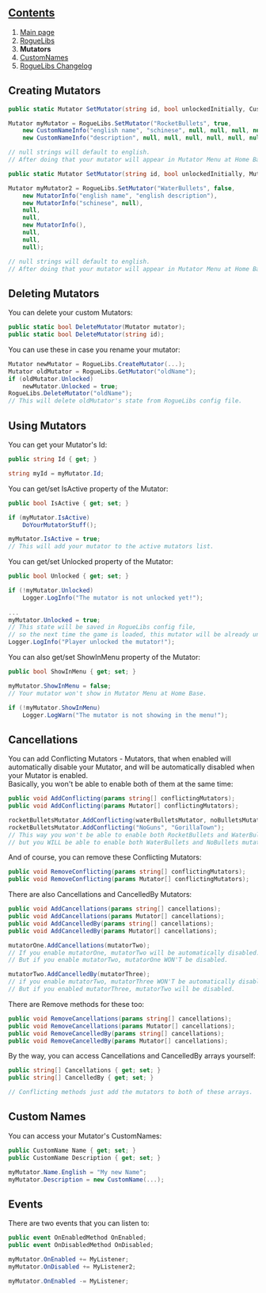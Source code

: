## [Contents](https://github.com/Abbysssal/RogueLibs) ##

1. [Main page](https://github.com/Abbysssal/RogueLibs/blob/master/README.md)
2. [RogueLibs](https://github.com/Abbysssal/RogueLibs/blob/master/RogueLibs.md)
3. **Mutators**
4. [CustomNames](https://github.com/Abbysssal/RogueLibs/blob/master/CustomNames.md)
5. [RogueLibs Changelog](https://github.com/Abbysssal/RogueLibs/blob/master/Changelog.md)

## Creating Mutators ##
```cs
public static Mutator SetMutator(string id, bool unlockedInitially, CustomNameInfo name, CustomNameInfo description);
```
```cs
Mutator myMutator = RogueLibs.SetMutator("RocketBullets", true,
    new CustomNameInfo("english name", "schinese", null, null, null, null, null, null),
	new CustomNameInfo("description", null, null, null, null, null, null, null));

// null strings will default to english.
// After doing that your mutator will appear in Mutator Menu at Home Base.
```
```cs
public static Mutator SetMutator(string id, bool unlockedInitially, MutatorInfo english, MutatorInfo schinese = null, MutatorInfo german = null, MutatorInfo spanish = null, MutatorInfo brazilian = null, MutatorInfo russian = null, MutatorInfo french = null, MutatorInfo koreana = null);
```
```cs
Mutator myMutator2 = RogueLibs.SetMutator("WaterBullets", false,
    new MutatorInfo("english name", "english description"),
	new MutatorInfo("schinese", null),
	null,
	null,
	new MutatorInfo(),
	null,
	null,
	null);

// null strings will default to english.
// After doing that your mutator will appear in Mutator Menu at Home Base.
```
## Deleting Mutators ##
You can delete your custom Mutators:
```cs
public static bool DeleteMutator(Mutator mutator);
public static bool DeleteMutator(string id);
```
You can use these in case you rename your mutator:
```cs
Mutator newMutator = RogueLibs.CreateMutator(...);
Mutator oldMutator = RogueLibs.GetMutator("oldName");
if (oldMutator.Unlocked)
    newMutator.Unlocked = true;
RogueLibs.DeleteMutator("oldName");
// This will delete oldMutator's state from RogueLibs config file.
```
## Using Mutators ##
You can get your Mutator's Id:
```cs
public string Id { get; }
```
```cs
string myId = myMutator.Id;
```
You can get/set IsActive property of the Mutator:
```cs
public bool IsActive { get; set; }
```
```cs
if (myMutator.IsActive)
    DoYourMutatorStuff();

myMutator.IsActive = true;
// This will add your mutator to the active mutators list.
```
You can get/set Unlocked property of the Mutator:
```cs
public bool Unlocked { get; set; }
```
```cs
if (!myMutator.Unlocked)
    Logger.LogInfo("The mutator is not unlocked yet!");
	
...
myMutator.Unlocked = true;
// This state will be saved in RogueLibs config file,
// so the next time the game is loaded, this mutator will be already unlocked.
Logger.LogInfo("Player unlocked the mutator!");
```
You can also get/set ShowInMenu property of the Mutator:
```cs
public bool ShowInMenu { get; set; }
```
```cs
myMutator.ShowInMenu = false;
// Your mutator won't show in Mutator Menu at Home Base.

if (!myMutator.ShowInMenu)
    Logger.LogWarn("The mutator is not showing in the menu!");
```
## Cancellations ##
You can add Conflicting Mutators - Mutators, that when enabled will automatically disable your Mutator, and will be automatically disabled when your Mutator is enabled.
<br/>Basically, you won't be able to enable both of them at the same time:
```cs
public void AddConflicting(params string[] conflictingMutators);
public void AddConflicting(params Mutator[] conflictingMutators);
```
```cs
rocketBulletsMutator.AddConflicting(waterBulletsMutator, noBulletsMutator);
rocketBulletsMutator.AddConflicting("NoGuns", "GorillaTown");
// This way you won't be able to enable both RocketBullets and WaterBullets or NoGuns and RocketBullets,
// but you WILL be able to enable both WaterBullets and NoBullets mutators.
```
And of course, you can remove these Conflicting Mutators:
```cs
public void RemoveConflicting(params string[] conflictingMutators);
public void RemoveConflicting(params Mutator[] conflictingMutators);
```
There are also Cancellations and CancelledBy Mutators:
```cs
public void AddCancellations(params string[] cancellations);
public void AddCancellations(params Mutator[] cancellations);
public void AddCancelledBy(params string[] cancellations);
public void AddCancelledBy(params Mutator[] cancellations);
```
```cs
mutatorOne.AddCancellations(mutatorTwo);
// If you enable mutatorOne, mutatorTwo will be automatically disabled.
// But if you enable mutatorTwo, mutatorOne WON'T be disabled.

mutatorTwo.AddCancelledBy(mutatorThree);
// if you enable mutatorTwo, mutatorThree WON'T be automatically disabled.
// But if you enabled mutatorThree, mutatorTwo will be disabled.
```
There are Remove methods for these too:
```cs
public void RemoveCancellations(params string[] cancellations);
public void RemoveCancellations(params Mutator[] cancellations);
public void RemoveCancelledBy(params string[] cancellations);
public void RemoveCancelledBy(params Mutator[] cancellations);
```
By the way, you can access Cancellations and CancelledBy arrays yourself:
```cs
public string[] Cancellations { get; set; }
public string[] CancelledBy { get; set; }
```
```cs
// Conflicting methods just add the mutators to both of these arrays.
```
## Custom Names ##
You can access your Mutator's CustomNames:
```cs
public CustomName Name { get; set; }
public CustomName Description { get; set; }
```
```cs
myMutator.Name.English = "My new Name";
myMutator.Description = new CustomName(...);
```
## Events ##
There are two events that you can listen to:
```cs
public event OnEnabledMethod OnEnabled;
public event OnDisabledMethod OnDisabled;
```
```cs
myMutator.OnEnabled += MyListener;
myMutator.OnDisabled += MyListener2;

myMutator.OnEnabled -= MyListener;
```